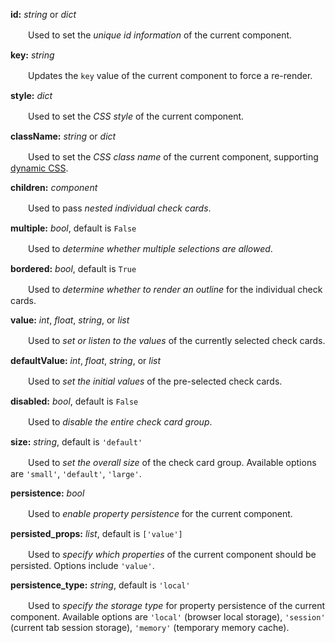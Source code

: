 **id:** *string* or *dict*

　　Used to set the *unique id information* of the current component.

**key:** *string*

　　Updates the `key` value of the current component to force a re-render.

**style:** *dict*

　　Used to set the *CSS style* of the current component.

**className:** *string* or *dict*

　　Used to set the *CSS class name* of the current component, supporting [dynamic CSS](/advanced-classname).

**children:** *component*

　　Used to pass *nested individual check cards*.

**multiple:** *bool*, default is `False`

　　Used to *determine whether multiple selections are allowed*.

**bordered:** *bool*, default is `True`

　　Used to *determine whether to render an outline* for the individual check cards.

**value:** *int*, *float*, *string*, or *list*

　　Used to *set or listen to the values* of the currently selected check cards.

**defaultValue:** *int*, *float*, *string*, or *list*

　　Used to *set the initial values* of the pre-selected check cards.

**disabled:** *bool*, default is `False`

　　Used to *disable the entire check card group*.

**size:** *string*, default is `'default'`

　　Used to *set the overall size* of the check card group. Available options are `'small'`, `'default'`, `'large'`.

**persistence:** *bool*

　　Used to *enable property persistence* for the current component.

**persisted_props:** *list*, default is `['value']`

　　Used to *specify which properties* of the current component should be persisted. Options include `'value'`.

**persistence_type:** *string*, default is `'local'`

　　Used to *specify the storage type* for property persistence of the current component. Available options are `'local'` (browser local storage), `'session'` (current tab session storage), `'memory'` (temporary memory cache).